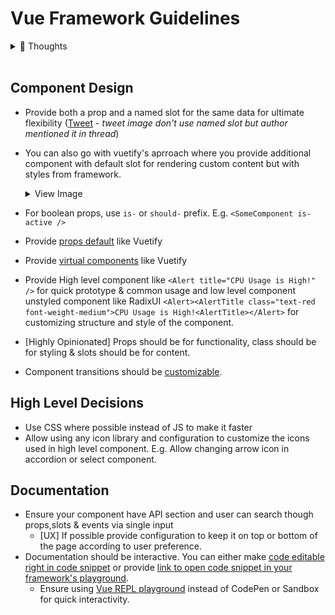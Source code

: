 # Vue Framework Guidelines

<details>
<summary>💭 Thoughts</summary>

_These are my thoughts feel free to open issue in this repo to discuss this_

- Q: I really like how nuxt is pluggable and we can extend it. It's great power when you use it, I wonder can UI framework be pluggable & extendable.

</details>

<br />

## Component Design

- Provide both a prop and a named slot for the same data for ultimate flexibility ([Tweet](https://twitter.com/danielkelly_io/status/1742564440287957489) - _tweet image don't use named slot but author mentioned it in thread_)
- You can also go with vuetify's aprroach where you provide additional component with default slot for rendering custom content but with styles from framework.
  <details>
  <summary>View Image</summary>
  
  ![image](https://github.com/jd-solanki/vue-framework-guidelines/assets/47495003/b405bcab-2d2d-4488-925f-8c611f4233ac)
  
  </details>

- For boolean props, use `is-` or `should-` prefix. E.g. `<SomeComponent is-active />`
- Provide [props default](https://vuetifyjs.com/en/features/global-configuration/#setup) like Vuetify
- Provide [virtual components](https://vuetifyjs.com/en/features/global-configuration/#using-with-virtual-components) like Vuetify
- Provide High level component like `<Alert title="CPU Usage is High!" />` for quick prototype & common usage and low level component unstyled component like RadixUI `<Alert><AlertTitle class="text-red font-weight-medium">CPU Usage is High!<AlertTitle></Alert>` for customizing structure and style of the component.
- [Highly Opinionated] Props should be for functionality, class should be for styling & slots should be for content.
- Component transitions should be [customizable](https://anu-vue.netlify.app/guide/features/transitions.html#customizing-transitions).

## High Level Decisions

- Use CSS where possible instead of JS to make it faster
- Allow using any icon library and configuration to customize the icons used in high level component. E.g. Allow changing arrow icon in accordion or select component.

## Documentation

- Ensure your component have API section and user can search though props,slots & events via single input
  - [UX] If possible provide configuration to keep it on top or bottom of the page according to user preference.
- Documentation should be interactive. You can either make [code editable right in code snippet](https://mui.com/material-ui/react-button/#basic-button) or provide [link to open code snippet in your framework's playground](https://vuetifyjs.com/en/components/buttons/#density).
  - Ensure using [Vue REPL playground](https://play.vuejs.org/) instead of CodePen or Sandbox for quick interactivity.
